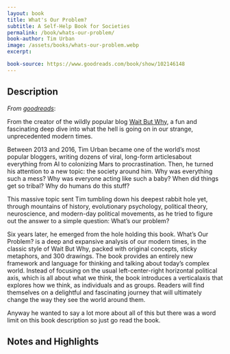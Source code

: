 ```yaml
---
layout: book
title: What's Our Problem?
subtitle: A Self-Help Book for Societies
permalink: /book/whats-our-problem/
book-author: Tim Urban
image: /assets/books/whats-our-problem.webp
excerpt: 

book-source: https://www.goodreads.com/book/show/102146148
---
```


## Description

<i>From [goodreads](https://www.goodreads.com/book/show/102146148)</i>:

From the creator of the wildly popular blog [Wait But Why](https://waitbutwhy.com/), a fun and fascinating deep dive into what the hell is going on in our strange, unprecedented modern times.

Between 2013 and 2016, Tim Urban became one of the world’s most popular bloggers, writing dozens of viral, long-form articlesabout everything from AI to colonizing Mars to procrastination. Then, he turned his attention to a new topic: the society around him. Why was everything such a mess? Why was everyone acting like such a baby? When did things get so tribal? Why do humans do this stuff?

This massive topic sent Tim tumbling down his deepest rabbit hole yet, through mountains of history, evolutionary psychology, political theory, neuroscience, and modern-day political movements, as he tried to figure out the answer to a simple question: What’s our problem?

Six years later, he emerged from the hole holding this book. What’s Our Problem? is a deep and expansive analysis of our modern times, in the classic style of Wait But Why, packed with original concepts, sticky metaphors, and 300 drawings. The book provides an entirely new framework and language for thinking and talking about today’s complex world. Instead of focusing on the usual left-center-right horizontal political axis, which is all about what we think, the book introduces a verticalaxis that explores how we think, as individuals and as groups. Readers will find themselves on a delightful and fascinating journey that will ultimately change the way they see the world around them.

Anyway he wanted to say a lot more about all of this but there was a word limit on this book description so just go read the book.

## Notes and Highlights

